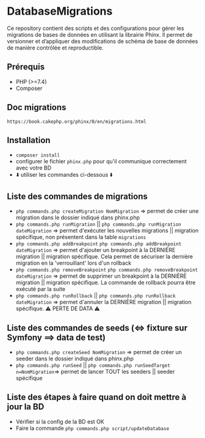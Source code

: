 # DatabaseMigrations
Ce repository contient des scripts et des configurations pour gérer les migrations de bases de données en utilisant la librairie Phinx. Il permet de versionner et d’appliquer des modifications de schéma de base de données de manière contrôlée et reproductible.

## Prérequis
- PHP (>=7.4)
- Composer

## Doc migrations
```https://book.cakephp.org/phinx/0/en/migrations.html```
## Installation
- ```composer install ```
- configurer le fichier ```phinx.php``` pour qu'il communique correctement avec votre BD
- ⬇️ utiliser les commandes ci-dessous ⬇️

## Liste des commandes de migrations
- ```php commands.php createMigration NomMigration``` => permet de créer une migration dans le dossier indiqué dans phinx.php
- ```php commands.php runMigration``` || ```php commands.php runMigration dateMigration``` => permet d'exécuter les nouvelles migrations || migration spécifique, non présentent dans la table ```migrations```
- ```php commands.php addBreakpoint```  ```php commands.php addBreakpoint dateMigration``` => permet d'ajouter un breakpoint à la DERNIÈRE migration || migration spécifique. Cela permet de sécuriser la dernière migration en la 'verrouillant' lors d'un rollback
- ```php commands.php removeBreakpoint```  ```php commands.php removeBreakpoint dateMigration``` => permet de supprimer un breakpoint à la DERNIÈRE migration || migration spécifique. La commande de rollback pourra être exécuté par la suite
- ```php commands.php runRollback``` || ```php commands.php runRollback dateMigration``` => permet d'annuler la DERNIÈRE migration || migration spécifique. ⚠️ PERTE DE DATA ⚠️

## Liste des commandes de seeds (<=> fixture sur Symfony ==> data de test)
- ```php commands.php createSeed NomMigration``` => permet de créer un seeder dans le dossier indiqué dans phinx.php
- ```php commands.php runSeed``` || ```php commands.php runSeedTarget n=NomMigration```=> permet de lancer TOUT les seeders || seeder spécifique


## Liste des étapes à faire quand on doit mettre à jour la BD
- Vérifier si la config de la BD est OK
- Faire la commande ```php commands.php script/updateDatabase```
